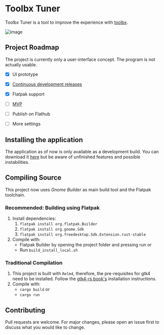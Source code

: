 
# Toolbx Tuner

Toolbx Tuner is a tool to improve the experience with [toolbx](https://containertoolbx.org/).

![image](https://user-images.githubusercontent.com/9381167/163803291-91a53046-85c3-4ba1-8f3b-1ecd29343e89.png)

## Project Roadmap

The project is currently only a user-interface concept. The program is not actually usable.

- [x] UI prototype
- [x] [Continuous development releases](https://github.com/13hannes11/toolbx-tuner/releases/tag/dev)
- [x] Flatpak support
- [ ] [MVP](https://github.com/13hannes11/toolbx-tuner/milestone/1)
- [ ] Publish on Flathub
- [ ] More settings


## Installing the application

The application as of now is only available as a development build. You can download it [here](https://github.com/13hannes11/toolbx-tuner/releases/tag/dev) but be aware of unfinished features and possible instabilities. 


## Compiling Source

This project now uses *Gnome Builder* as main build tool and the Flatpak toolchain.

### Recommended: Building using Flatpak


1. Install dependencies:
    1. `flatpak install org.flatpak.Builder`
    2. `flatpak install org.gnome.Sdk`
    3. `flatpak install org.freedesktop.Sdk.Extension.rust-stable` 
2. Compile with:
    * Flatpak Builder by opening the project folder and pressing run or
    * Run `build_install_local.sh`


### Traditional Compilation

1. This project is built with `Relm4`, therefore, the pre-requisites for gtk4 need to be installed. Follow the [gtk4-rs book's](https://gtk-rs.org/gtk4-rs/stable/latest/book/installation_linux.html) installation instructions.
2. Compile with:
    * `cargo build` or
    * `cargo run`

## Contributing
Pull requests are welcome. For major changes, please open an issue first to discuss what you would like to change.
